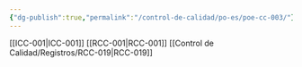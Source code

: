 ```yaml
---
{"dg-publish":true,"permalink":"/control-de-calidad/po-es/poe-cc-003/"}
---
```


[[ICC-001\|ICC-001]]
[[RCC-001\|RCC-001]]
[[Control de Calidad/Registros/RCC-019\|RCC-019]]

